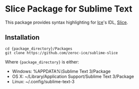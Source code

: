 # Slice Package for Sublime Text

This package provides syntax highlighting for [Ice](https://github.com/zeroc-ice/ice)'s IDL, [Slice](https://doc.zeroc.com/display/Ice/The+Slice+Language).

## Installation

```
cd {package_directory}/Packages
git clone https://github.com/zeroc-ice/sublime-slice
```
Where `{package_directory}` is either:
* Windows: %APPDATA%\Sublime Text 3/Package
* OS X: ~/Library/Application Support/Sublime Text 3/Package
* Linux: ~/.config/sublime-text-3
